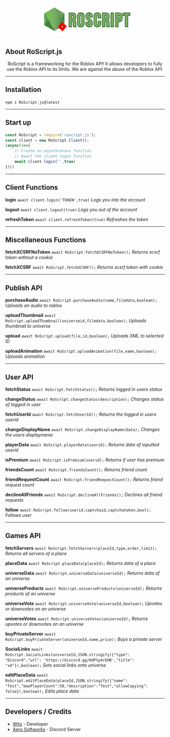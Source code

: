 <h1 align="center">
    <img src="https://raw.githubusercontent.com/E-Witz/RoScript.js/main/Images/Untitled%20(3).png"></img>
</h1>

## About RoScript.js
<p align="center">RoScript is a frameworking for the Roblox API! It allows developers to fully use the Roblox API to its limits. We are against the abuse of the Roblox API.</p>

---

## Installation

`npm i RoScript.js@latest`

---

## Start up

```js
const RoScript = require('roscript.js');
const client = new RoScript.Client();
(async()=>{
    // Create an asynchronous function
    // Await the client.login function
    await client.login('',true)
})()
```
---

## Client Functions
**login**
`await client.login('TOKEN',true)`
_Logs you into the account_

**logout**
`await client.logout(true)`
_Logs you out of the account_

**refreshToken**
`await client.refreshToken(true)`
_Refreshes the token_

---

## Miscellaneous Functions
**fetchXCSRFNoToken**
`await RoScript.fetchXCSRFNoToken();`
_Returns xcsrf token without a cookie_

**fetchXCSRF**
`await RoScript.fetchXCSRF();`
_Returns xcsrf token with cookie_

---

## Publish API
**purchaseAudio**
`await RoScript.purchaseAudio(name,filedata,boolean);`
_Uploads an audio to roblox_

**uploadThumbnail**
`await RoScript.uploadThumbnail(universeid,filedata,boolean);`
_Uploads thumbnail to universe_

**upload**
`await RoScript.upload(file,id,boolean);`
_Uploads XML to selected ID_

**uploadAnimation**
`await RoScript.uploadAnimation(file,name,boolean);`
_Uploads animation_

---

## User API
**fetchStatus**
`await RoScript.fetchStatus();`
_Returns logged in users status_

**changeStatus**
`await RoScript.changeStatus(description);`
_Changes status of logged in user_

**fetchUserId**
`await RoScript.fetchUserId();`
_Returns the logged in users userid_

**changeDisplayName**
`await RoScript.changeDisplayName(data);`
_Changes the users displayname_

**playerData**
`await RoScript.playerData(userid);`
_Returns data of inputted userid_

**isPremium**
`await RoScript.isPremium(userid);`
_Returns if user has premium_

**friendsCount**
`await RoScript.friendsCount();`
_Returns friend count_

**friendRequestCount**
`await RoScript.friendRequestCount();`
_Returns friend request count_

**declineAllFriends**
`await RoScript.declineAllFriends();`
_Declines all friend requests_

**follow**
`await RoScript.follow(userid,captchaid,captchatoken,bool);`
_Follows user_

---

## Games API
**fetchServers**
`await RoScript.fetchServers(placeId,type,order,limit);`
_Returns all servers of a place_

**placeData**
`await RoScript.placeData(placeId);`
_Returns data of a place_

**universeData**
`await RoScript.universeData(universeId);`
_Returns data of an universe_

**universeProducts**
`await RoScript.universeProducts(universeId);`
_Returns products of an universe_

**universeVote**
`await RoScript.universeVote(universeId,boolean);`
_Upvotes or downvotes on an universe_

**universeVotes**
`await RoScript.universeVotes(universeId);`
_Returns upvotes or downvotes on an universe_

**buyPrivateServer**
`await RoScript.buyPrivateServer(universeId,name,price);`
_Buys a private server_

**SocialLinks**
`await RoScript.SocialLinks(universeId,JSON.stringify({"type": "Discord","url": 'https://discord.gg/HdPtp4rEHR',"title": "xd"}),boolean);`
_Sets social links onto universe_

**editPlaceData**
`await RoScript.editPlaceData(placeId,JSON.stringify({"name": "Test","maxPlayerCount":50,"description":"Test","allowCopying": false}),boolean);`
_Edits place data_

---

## Developers / Credits
* [Witz](https://github.com/WitzyBlitz) - Developer
* [Aero Softworks](https://discord.com/invite/HdPtp4rEHR) - Discord Server
